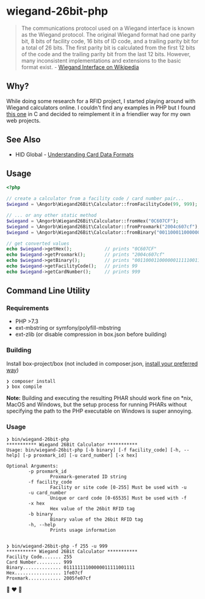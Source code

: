 # wiegand-26bit-php
>The communications protocol used on a Wiegand interface is known as the Wiegand protocol. The original Wiegand format had one parity bit, 8 bits of facility code, 16 bits of ID code, and a trailing parity bit for a total of 26 bits. The first parity bit is calculated from the first 12 bits of the code and the trailing parity bit from the last 12 bits. However, many inconsistent implementations and extensions to the basic format exist. - [Wiegand Interface on Wikipedia](https://en.wikipedia.org/wiki/Wiegand_interface#Protocol)

## Why?

While doing some research for a RFID project, I started playing around with Wiegand calculators online. I couldn't find any examples in PHP but I found [this one](https://github.com/jonathansm/wiegand-26bit-calculator) in C and decided to reimplement it in a friendlier way for my own web projects.

## See Also
- HID Global - [Understanding Card Data Formats](https://www.hidglobal.com/sites/default/files/hid-understanding_card_data_formats-wp-en.pdf)

## Usage
```php
<?php

// create a calculator from a facility code / card number pair...
$wiegand = \Angorb\Wiegand26Bit\Calculator::fromFacilityCode(99, 999);

// ... or any other static method
$wiegand = \Angorb\Wiegand26Bit\Calculator::fromHex("0C607CF");
$wiegand = \Angorb\Wiegand26Bit\Calculator::fromProxmark("2004c607cf");
$wiegand = \Angorb\Wiegand26Bit\Calculator::fromBinary("00110001100000011111001111");

// get converted values
echo $wiegand->getHex();            // prints "0C607CF"
echo $wiegand->getProxmark();       // prints "2004c607cf"
echo $wiegand->getBinary();         // prints "00110001100000011111001111"
echo $wiegand->getFacilityCode();   // prints 99
echo $wiegand->getCardNumber();     // prints 999

```
## Command Line Utility

### Requirements
- PHP >7.3
- ext-mbstring or symfony/polyfill-mbstring
- ext-zlib (or disable compression in box.json before building)


### Building
Install box-project/box (not included in composer.json, [install your preferred way](https://github.com/box-project/box/blob/master/doc/installation.md))
```
❯ composer install
❯ box compile
```
**Note:** Building and executing the resulting PHAR should work fine on *nix, MacOS and Windows, but the setup process for running PHARs without specifying the path to the PHP executable on Windows is super annoying.
### Usage
```shell
❯ bin/wiegand-26bit-php
*********** Wiegand 26Bit Calculator ***********
Usage: bin/wiegand-26bit-php [-b binary] [-f facility_code] [-h, --help] [-p proxmark_id] [-u card_number] [-x hex]

Optional Arguments:
        -p proxmark_id
                Proxmark-generated ID string
        -f facility_code
                Facility or site code [0-255] Must be used with -u
        -u card_number
                Unique or card code [0-65535] Must be used with -f
        -x hex
                Hex value of the 26bit RFID tag
        -b binary
                Binary value of the 26bit RFID tag
        -h, --help
                Prints usage information


❯ bin/wiegand-26bit-php -f 255 -u 999
*********** Wiegand 26Bit Calculator ***********
Facility Code....... 255
Card Number......... 999
Binary.............. 01111111100000011111001111
Hex................. 1fe07cf
Proxmark............ 2005fe07cf
```
:robot: :heart: :robot: